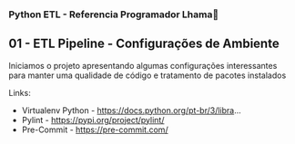 ### Python ETL - Referencia Programador Lhama👋

## 01 - ETL Pipeline - Configurações de Ambiente

Iniciamos o projeto apresentando algumas configurações interessantes para manter uma qualidade de código e tratamento de pacotes instalados

Links:
* Virtualenv Python - https://docs.python.org/pt-br/3/libra...
* Pylint - https://pypi.org/project/pylint/
* Pre-Commit - https://pre-commit.com/
